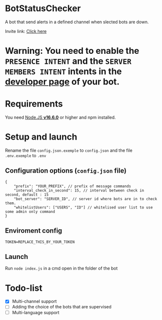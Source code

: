 # BotStatusChecker
A bot that send alerts in a defined channel when slected bots are down.

Invite link: [Click here](https://discord.com/api/oauth2/authorize?client_id=867653161036152832&permissions=8&scope=applications.commands%20bot)

# **Warning**: You need to enable the `PRESENCE INTENT` **and** the `SERVER MEMBERS INTENT` intents in the [developer page](https://discord.com/developers/applications) of your bot.


# Requirements
You need [Node.JS **v16.6.0**](https://nodejs.org/) or higher and npm installed.

# Setup and launch

 Rename the file `config.json.exemple` to `config.json`
 and the file `.env.exemple` to `.env`

 ## Configuration options (`config.json` file)
```json5
{
    "prefix": "YOUR_PREFIX", // prefix of message commands
    "interval_check_in_second": 15, // interval between check in second, default : 15
    "bot_server": "SERVER_ID", // server id where bots are in to check them.
    "whitelistUsers": ["USERS", "ID"] // whitelised user list to use some admin only command
}
```

## Enviroment config
```basic
TOKEN=REPLACE_THIS_BY_YOUR_TOKEN
```


## Launch
Run `node index.js` in a cmd open in the folder of the bot



# Todo-list

 - [x] Multi-channel support
 - [ ] Adding the choice of the bots that are supervised
 - [ ] Multi-language support
